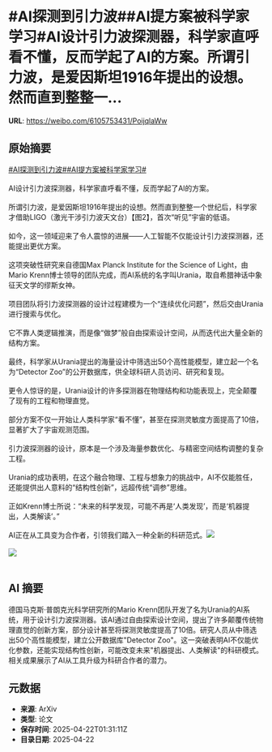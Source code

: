 # #AI探测到引力波##AI提方案被科学家学习#AI设计引力波探测器，科学家直呼看不懂，反而学起了AI的方案。所谓引力波，是爱因斯坦1916年提出的设想。然而直到整整一...

**URL**: https://weibo.com/6105753431/PoijqlaWw

## 原始摘要

<a href="https://m.weibo.cn/search?containerid=231522type%3D1%26t%3D10%26q%3D%23AI%E6%8E%A2%E6%B5%8B%E5%88%B0%E5%BC%95%E5%8A%9B%E6%B3%A2%23&amp;extparam=%23AI%E6%8E%A2%E6%B5%8B%E5%88%B0%E5%BC%95%E5%8A%9B%E6%B3%A2%23" data-hide=""><span class="surl-text">#AI探测到引力波#</span></a><a href="https://m.weibo.cn/search?containerid=231522type%3D1%26t%3D10%26q%3D%23AI%E6%8F%90%E6%96%B9%E6%A1%88%E8%A2%AB%E7%A7%91%E5%AD%A6%E5%AE%B6%E5%AD%A6%E4%B9%A0%23&amp;extparam=%23AI%E6%8F%90%E6%96%B9%E6%A1%88%E8%A2%AB%E7%A7%91%E5%AD%A6%E5%AE%B6%E5%AD%A6%E4%B9%A0%23" data-hide=""><span class="surl-text">#AI提方案被科学家学习#</span></a><br><br>AI设计引力波探测器，科学家直呼看不懂，反而学起了AI的方案。<br><br>所谓引力波，是爱因斯坦1916年提出的设想。然而直到整整一个世纪后，科学家才借助LIGO（激光干涉引力波天文台）【图2】，首次“听见”宇宙的低语。<br><br>如今，这一领域迎来了令人震惊的进展——人工智能不仅能设计引力波探测器，还能提出更优方案。<br><br>这项突破性研究来自德国Max Planck Institute for the Science of Light，由Mario Krenn博士领导的团队完成，而AI系统的名字叫Urania，取自希腊神话中象征天文学的缪斯女神。<br><br>项目团队将引力波探测器的设计过程建模为一个“连续优化问题”，然后交由Urania进行搜索与优化。<br><br>它不靠人类逻辑推演，而是像“做梦”般自由探索设计空间，从而迭代出大量全新的结构方案。<br><br>最终，科学家从Urania提出的海量设计中筛选出50个高性能模型，建立起一个名为“Detector Zoo”的公开数据库，供全球科研人员访问、研究和复现。<br><br>更令人惊讶的是，Urania设计的许多探测器在物理结构和功能表现上，完全颠覆了现有的工程和物理直觉。<br><br>部分方案不仅一开始让人类科学家“看不懂”，甚至在探测灵敏度方面提高了10倍，显著扩大了宇宙观测范围。<br><br>引力波探测器的设计，原本是一个涉及海量参数优化、与精密空间结构调整的复杂工程。<br><br>Urania的成功表明，在这个融合物理、工程与想象力的挑战中，AI不仅能胜任，还能提供出人意料的“结构性创新”，远超传统“调参”思维。<br><br>正如Krenn博士所说：“未来的科学发现，可能不再是‘人类发现’，而是‘机器提出，人类解读’。”<br><br>AI正在从工具变为合作者，引领我们踏入一种全新的科研范式。<img style="" src="https://tvax1.sinaimg.cn/large/006Fd7o3gy1i0oi1mkby8j30zk0qme5t.jpg" referrerpolicy="no-referrer"><br><br><img style="" src="https://tvax1.sinaimg.cn/large/006Fd7o3gy1i0oi1wp5j4j30hs0e00wi.jpg" referrerpolicy="no-referrer"><br><br>

## AI 摘要

德国马克斯·普朗克光科学研究所的Mario Krenn团队开发了名为Urania的AI系统，用于设计引力波探测器。该AI通过自由探索设计空间，提出了许多颠覆传统物理直觉的创新方案，部分设计甚至将探测灵敏度提高了10倍。研究人员从中筛选出50个高性能模型，建立公开数据库"Detector Zoo"。这一突破表明AI不仅能优化参数，还能实现结构性创新，可能改变未来"机器提出、人类解读"的科研模式。相关成果展示了AI从工具升级为科研合作者的潜力。

## 元数据

- **来源**: ArXiv
- **类型**: 论文
- **保存时间**: 2025-04-22T01:31:11Z
- **目录日期**: 2025-04-22
